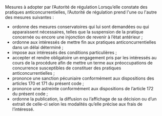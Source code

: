 Mesures à adopter par l’Autorité de régulation
Lorsqu’elle constate des pratiques anticoncurrentielles, l’Autorité de régulation prend l'une ou l'autre des mesures suivantes :
- ordonne des mesures conservatoires qui lui sont demandées ou qui apparaissent nécessaires, telles que la suspension de la pratique concernée ou encore une injonction de revenir à l’état antérieur ;
- ordonne aux intéressés de mettre fin aux pratiques anticoncurrentielles dans un délai déterminé ;
- impose aux intéressés des conditions particulières ;
- accepter et rendre obligatoire un engagement pris par les intéressés au cours de la procédure afin de mettre un terme aux préoccupations de concurrence susceptibles de constituer des pratiques anticoncurrentielles ;
- prononce une sanction pécuniaire conformément aux dispositions des articles 170 et 171 du présent code ;
- prononce une astreinte conformément aux dispositions de l’article 172 du présent code ;
- ordonne la publication, la diffusion ou l’affichage de sa décision ou d’un extrait de celle-ci selon les modalités qu’elle précise aux frais de l’intéressé.